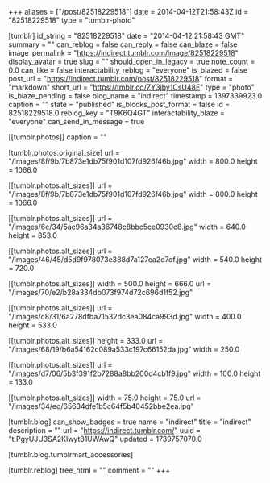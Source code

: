 +++
aliases = ["/post/82518229518"]
date = 2014-04-12T21:58:43Z
id = "82518229518"
type = "tumblr-photo"

[tumblr]
id_string = "82518229518"
date = "2014-04-12 21:58:43 GMT"
summary = ""
can_reblog = false
can_reply = false
can_blaze = false
image_permalink = "https://indirect.tumblr.com/image/82518229518"
display_avatar = true
slug = ""
should_open_in_legacy = true
note_count = 0.0
can_like = false
interactability_reblog = "everyone"
is_blazed = false
post_url = "https://indirect.tumblr.com/post/82518229518"
format = "markdown"
short_url = "https://tmblr.co/ZY3jby1CsU48E"
type = "photo"
is_blaze_pending = false
blog_name = "indirect"
timestamp = 1397339923.0
caption = ""
state = "published"
is_blocks_post_format = false
id = 82518229518.0
reblog_key = "T9K6Q4GT"
interactability_blaze = "everyone"
can_send_in_message = true

[[tumblr.photos]]
caption = ""

[tumblr.photos.original_size]
url = "/images/8f/9b/7b873e1db75f901d107fd926f46b.jpg"
width = 800.0
height = 1066.0

[[tumblr.photos.alt_sizes]]
url = "/images/8f/9b/7b873e1db75f901d107fd926f46b.jpg"
width = 800.0
height = 1066.0

[[tumblr.photos.alt_sizes]]
url = "/images/6e/34/5ac96a34a36748c8bbc5ce0930c8.jpg"
width = 640.0
height = 853.0

[[tumblr.photos.alt_sizes]]
url = "/images/46/45/d5d9f978073e388d7a127ea2d7df.jpg"
width = 540.0
height = 720.0

[[tumblr.photos.alt_sizes]]
width = 500.0
height = 666.0
url = "/images/70/e2/b28a334db073f974d72c696d1f52.jpg"

[[tumblr.photos.alt_sizes]]
url = "/images/c8/31/6a278dfba71532dc3ea084ca993d.jpg"
width = 400.0
height = 533.0

[[tumblr.photos.alt_sizes]]
height = 333.0
url = "/images/68/19/b6a54162c089a533c197c66152da.jpg"
width = 250.0

[[tumblr.photos.alt_sizes]]
url = "/images/d7/06/5b3f391f2b7288a8bb200d4cb1f9.jpg"
width = 100.0
height = 133.0

[[tumblr.photos.alt_sizes]]
width = 75.0
height = 75.0
url = "/images/34/ed/65634dfe1b5c64f5b40452bbe2ea.jpg"

[tumblr.blog]
can_show_badges = true
name = "indirect"
title = "indirect"
description = ""
url = "https://indirect.tumblr.com/"
uuid = "t:PgyUJU3SA2Klwyt81UWAwQ"
updated = 1739757070.0

[tumblr.blog.tumblrmart_accessories]

[tumblr.reblog]
tree_html = ""
comment = ""
+++
